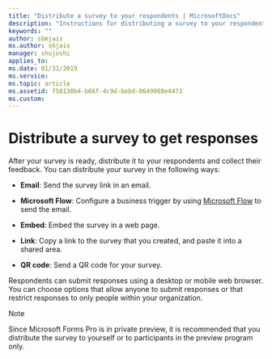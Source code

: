 ```yaml
---
title: "Distribute a survey to your respondents | MicrosoftDocs"
description: "Instructions for distributing a survey to your respondents"
keywords: ""
author: sbmjais
ms.author: shjais
manager: shujoshi
applies_to: 
ms.date: 01/31/2019
ms.service: 
ms.topic: article
ms.assetid: f58130b4-b66f-4c9d-bebd-0649988e4473
ms.custom: 
---
```

# Distribute a survey to get responses

After your survey is ready, distribute it to your respondents and collect their feedback. You can distribute your survey in the following ways:

- **Email**: Send the survey link in an email.

- **Microsoft Flow**: Configure a business trigger by using [Microsoft Flow](https://flow.microsoft.com/) to send the email.  

- **Embed**: Embed the survey in a web page.

- **Link**: Copy a link to the survey that you created, and paste it into a shared area.

- **QR code**: Send a QR code for your survey.

Respondents can submit responses using a desktop or mobile web browser. You can choose options that allow anyone to submit responses or that restrict responses to only people within your organization.

> [!NOTE]
> Since Microsoft Forms Pro is in private preview, it is recommended that you distribute the survey to yourself or to participants in the preview program only.

